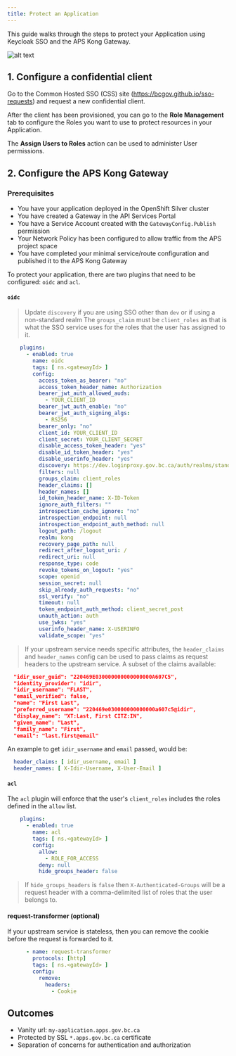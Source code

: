 ```yaml
---
title: Protect an Application
---
```


This guide walks through the steps to protect your Application using Keycloak
SSO and the APS Kong Gateway.

![alt text](/artifacts/keycloak-rbac.png "Keycloak RBAC")

## 1. Configure a confidential client

Go to the Common Hosted SSO (CSS) site (<https://bcgov.github.io/sso-requests>)
and request a new confidential client.

After the client has been provisioned, you can go to the **Role Management** tab
to configure the Roles you want to use to protect resources in your Application.

The **Assign Users to Roles** action can be used to administer User permissions.

## 2. Configure the APS Kong Gateway

### Prerequisites

- You have your application deployed in the OpenShift Silver cluster
- You have created a Gateway in the API Services Portal
- You have a Service Account created with the `GatewayConfig.Publish` permission
- Your Network Policy has been configured to allow traffic from the APS project space
- You have completed your minimal service/route configuration and published it
  to the APS Kong Gateway

To protect your application, there are two plugins that need to be configured:
`oidc` and `acl`.

#### `oidc`

> Update `discovery` if you are using SSO other than `dev` or if using a
> non-standard realm
> The `groups_claim` must be `client_roles` as that is what the SSO service uses
> for the roles that the user has assigned to it.

```yaml
    plugins:
      - enabled: true
        name: oidc
        tags: [ ns.<gatewayId> ]
        config:
          access_token_as_bearer: "no"
          access_token_header_name: Authorization
          bearer_jwt_auth_allowed_auds:
            - YOUR_CLIENT_ID
          bearer_jwt_auth_enable: "no"
          bearer_jwt_auth_signing_algs:
            - RS256
          bearer_only: "no"
          client_id: YOUR_CLIENT_ID
          client_secret: YOUR_CLIENT_SECRET
          disable_access_token_header: "yes"
          disable_id_token_header: "yes"
          disable_userinfo_header: "yes"
          discovery: https://dev.loginproxy.gov.bc.ca/auth/realms/standard/.well-known/openid-configuration
          filters: null
          groups_claim: client_roles
          header_claims: []
          header_names: []
          id_token_header_name: X-ID-Token
          ignore_auth_filters: ""
          introspection_cache_ignore: "no"
          introspection_endpoint: null
          introspection_endpoint_auth_method: null
          logout_path: /logout
          realm: kong
          recovery_page_path: null
          redirect_after_logout_uri: /
          redirect_uri: null
          response_type: code
          revoke_tokens_on_logout: "yes"
          scope: openid
          session_secret: null
          skip_already_auth_requests: "no"
          ssl_verify: "no"
          timeout: null
          token_endpoint_auth_method: client_secret_post
          unauth_action: auth
          use_jwks: "yes"
          userinfo_header_name: X-USERINFO
          validate_scope: "yes"
```

> If your upstream service needs specific attributes, the `header_claims` and
> `header_names` config can be used to pass claims as request headers to the
> upstream service. A subset of the claims available:

```json
  "idir_user_guid": "220469E030000000000000000A607C5",
  "identity_provider": "idir",
  "idir_username": "FLAST",
  "email_verified": false,
  "name": "First Last",
  "preferred_username": "220469e030000000000000a607c5@idir",
  "display_name": "XT:Last, First CITZ:IN",
  "given_name": "Last",
  "family_name": "First",
  "email": "last.first@email"
```

An example to get `idir_username` and `email` passed, would be:

```yaml
  header_claims: [ idir_username, email ]
  header_names: [ X-Idir-Username, X-User-Email ]
```

#### `acl`

The `acl` plugin will enforce that the user's `client_roles` includes the roles
defined in the `allow` list.

```yaml
    plugins:
      - enabled: true
        name: acl
        tags: [ ns.<gatewayId> ]
        config:
          allow:
            - ROLE_FOR_ACCESS
          deny: null
          hide_groups_header: false
```

> If `hide_groups_headers` is `false` then `X-Authenticated-Groups` will be a
> request header with a comma-delimited list of roles that the user belongs to.

#### request-transformer (optional)

If your upstream service is stateless, then you can remove the cookie before the
request is forwarded to it.

```yaml
      - name: request-transformer
        protocols: [http]
        tags: [ ns.<gatewayId> ]
        config:
          remove:
            headers:
              - Cookie
```

## Outcomes

- Vanity url: `my-application.apps.gov.bc.ca`
- Protected by SSL `*.apps.gov.bc.ca` certificate
- Separation of concerns for authentication and authorization
